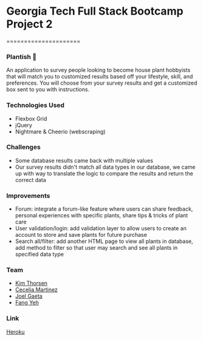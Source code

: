 # Georgia Tech Full Stack Bootcamp Project 2
=====================

### Plantish :seedling:

An application to survey people looking to become house plant hobbyists that will match you to customized results based off your lifestyle, skill, and preferences. You will choose from your survey results and get a customized box sent to you with instructions.

### Technologies Used

- Flexbox Grid
- jQuery
- Nightmare & Cheerio (webscraping)

### Challenges

- Some database results came back with multiple values
- Our survey results didn't match all data types in our database, we came up with way to translate the logic to compare the results and return the correct data

### Improvements

- Forum: integrate a forum-like feature where users can share feedback, personal experiences with specific plants, share tips & tricks of plant care
- User validation/login: add validation layer to allow users to create an account to store and save plants for future purchase
- Search all/filter: add another HTML page to view all plants in database, add method to filter so that user may search and see all plants in specified data type

### Team

- [Kim Thorsen](https://github.com/kthor93)
- [Cecelia Martinez](https://github.com/ceceliacreates)
- [Joel Gaeta](https://github.com/JoelGaeta)
- [Fang Yeh](https://github.com/fyeh0)

### Link

[Heroku](https://parse-ly.herokuapp.com/)